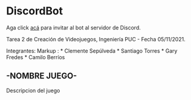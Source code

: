 # DiscordBot

Aga click [acá](https://discord.com/api/oauth2/authorize?client_id=905558590042013727&permissions=0&scope=bot) para invitar al bot al servidor de Discord.

Tarea 2 de Creación de Videojuegos, Ingeniería PUC - Fecha 05/11/2021. 

Integrantes:
Markup : * Clemente Sepúlveda
		 * Santiago Torres
		 * Gary Fredes
		 * Camilo Berríos

## -NOMBRE JUEGO-

Descripcion del juego